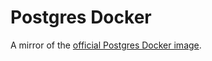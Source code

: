 # Postgres Docker

A mirror of the [official Postgres Docker image](https://hub.docker.com/_/postgres).
